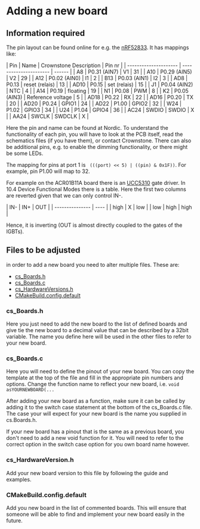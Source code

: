 # Adding a new board

## Information required

The pin layout can be found online for e.g. the [nRF52833](https://infocenter.nordicsemi.com/index.jsp?topic=%2Fps_nrf52833%2Fpin.html).
It has mappings like:

| Pin   | Name          | Crownstone Description | Pin nr |
| --------------------- | ---------------------- | ------ |
| A8    | P0.31 (AIN7)  | V1                     | 31     |
| A10   | P0.29 (AIN5)  | V2                     | 29     |
| A12   | P0.02 (AIN0)  | I1                     |  2     |
| B13   | P0.03 (AIN1)  | I2                     |  3     |
| AD8   | P0.13         | reset (relais)         | 13     |
| AD10  | P0.15         | set (relais)           | 15     |
| J1    | P0.04 (AIN2)  | NTC <needs patch>      |  4     |
| A14   | P0.19         | floating               | 19     |
| N1    | P0.08         | PWM                    |  8     |
| K2    | P0.05 (AIN3)  | Reference voltage      |  5     |
| AD18  | P0.22         | RX                     | 22     |
| AD16  | P0.20         | TX                     | 20     |
| AD20  | P0.24         | GPIO1                  | 24     |
| AD22  | P1.00         | GPIO2                  | 32     |
| W24   | P1.02         | GPIO3                  | 34     |
| U24   | P1.04         | GPIO4                  | 36     |
| AC24  | SWDIO         | SWDIO                  |  X     |
| AA24  | SWCLK         | SWDCLK                 |  X     |

Here the pin and name can be found at Nordic. To understand the functionality of each pin, you will have to look at
the PCB itself, read the schematics files (if you have them), or contact Crownstone. There can also be additional
pins, e.g. to enable the dimming functionality, or there might be some LEDs.

The mapping for pins at port 1 is ` (((port) << 5) | ((pin) & 0x1F))`. For example, pin P1.00 will map to 32.

For example on the ACR01B11A board there is an [UCC5310](http://www.ti.com/lit/ds/symlink/ucc5310.pdf) gate driver. In
10.4 Device Functional Modes there is a table. Here the first two columns are reverted given that we can only control
IN-.

| IN-   | IN+     | OUT  |
| --------------- | ---- |
| high  | X       | low  |
| low   | high    | high |

Hence, it is inverting (OUT is almost directly coupled to the gates of the IGBTs).

## Files to be adjusted

in order to add a new board you need to alter multiple files. These are:
* [cs_Boards.h](../include/cfg/cs_Boards.h)
* [cs_Boards.c](../src/cfg/cs_Boards.c)
* [cs_HardwareVersions.h](../include/cfg/cs_HardwareVersions.h)
* [CMakeBuild.config.default](../conf/cmake/CMakeBuild.config.default)

### cs_Boards.h

Here you just need to add the new board to the list of defined boards and give tie the new board to a decimal value that can be described by a 32bit variable.
The name you define here will be used in the other files to refer to your new board.

### cs_Boards.c

Here you will need to define the pinout of your new board. You can copy the template at the top of the file and fill in the appropriate pin numbers and options. Change the function name to reflect your new board, i.e. `void asYOURNEWBOARD(...`

After adding your new board as a function, make sure it can be called by adding it to the switch case statement at the bottom of the cs_Boards.c file. The case your will expect for your new board is the name you supplied in cs.Boards.h.

If your new board has a pinout that is the same as a previous board, you don't need to add a new void function for it. You will need to refer to the correct option in the switch case option for you own board name however.

### cs_HardwareVersion.h

Add your new board version to this file by following the guide and examples.

### CMakeBuild.config.default

Add you new board in the list of commented boards. This will ensure that someone will be able to find and implement your new board easily in the future.
